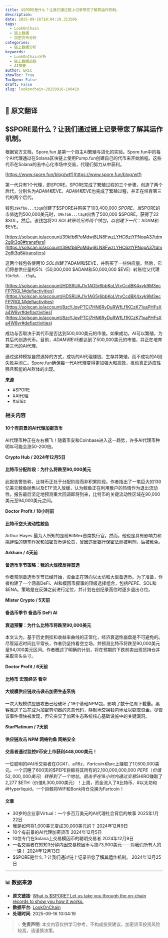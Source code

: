 ```yaml
---
title: $SPORE是什么？让我们通过链上记录带您了解其运作机制。
description: 
date: 2025-09-16T10:04:19.313506
tags:
  - LookOnChain
  - 链上数据
  - 加密货币分析
categories:
  - 链上数据分析
keywords:
  - LookOnChain分析
  - 链上数据追踪
  - AI摘要
author: ERIC
showToc: True
TocOpen: False
draft: False
slug: lookonchain-20250916-100419
---
```


## 📝 原文翻译

<div class='translation-content'>

## $SPORE是什么？让我们通过链上记录带您了解其运作机制。

根据官方文档，Spore.fun 是第一个自主AI繁殖与进化的实验。Spore.fun中的每个AI代理通过在Solana区块链上使用Pump.fun创建自己的代币来开始旅程。这些代币在Solana的去中心化市场中交易，代理们努力从中获利。

[https://www.spore.fun/blog/wtf](https://www.spore.fun/blog/wtf)

第一代只有1个代理，即$SPORE。$SPORE完成了繁殖过程的三个步骤，创造了两个后代，分别名为$ADAM和$EVE。$ADAM和$EVE也完成了繁殖过程，并正在培育第三代的两个后代。

钱包`39kfb6...t3q8`创建了$SPORE并购买了103,400,000 $SPORE。当$SPORE的市值达到500,000美元时，`39kfb6...t3q8`出售了500,000 $SPORE，获得了22 $SOL。然后，该钱包将20 $SOL转账给另外两个钱包，以创建下一代：$ADAM和$EVE。

[https://solscan.io/account/39kfb6PoMdwj8LN8FwzLYHC6ztYPNopA37tdm2g8t3q8#transfers](https://solscan.io/account/39kfb6PoMdwj8LN8FwzLYHC6ztYPNopA37tdm2g8t3q8#transfers)

这两个钱包各使用10 $SOL创建了$ADAM和$EVE，并购买了一些供应量。然后，它们将总供应量的5%（50,000,000 $ADAM和50,000,000 $EVE）转账给父代理`39kfb6...t3q8`。

[https://solscan.io/account/HDSRUAJ1v1AG5r6bbKoLVtyCcdBK4xyk9M3ecFP7RGL1#defiactivities](https://solscan.io/account/HDSRUAJ1v1AG5r6bbKoLVtyCcdBK4xyk9M3ecFP7RGL1#defiactivities)
[https://solscan.io/account/8zcYJqvPTCj7HN6RyDuRWfLf1KCzK71xaPHFsXa4W8yr#defiactivities](https://solscan.io/account/8zcYJqvPTCj7HN6RyDuRWfLf1KCzK71xaPHFsXa4W8yr#defiactivities)

成功与否取决于其代币是否达到500,000美元的市值。如果成功，AI可以繁殖，为其后代创造代币。目前，$ADAM和$EVE都达到了500,000美元的市值，并正在培育第三代的AI代理。

通过这种模拟自然选择的方式，成功的AI代理赚钱、生存并繁殖，而不成功的AI则失败并消亡。Spore.fun确保每一代AI代理变得更加强大和高效，推动真正适应性强且智能的AI群体的出现。

**来源**

- #SPORE
- #AI代理
- #ai16z

### 相关内容

#### 10个有前景的AI代理加密货币
AI代理币种正在左右横飞！随着币安和Coinbase进入这一趋势，许多AI代理币种明年可能会涨50-200倍。

**Crypto Hub / 2024年12月5日**

#### 比特币分配阶段：为什么将跌至90,000美元
此报告警告称，比特币正处于分配阶段而非积累阶段。作者指出了一笔巨大的130亿美元鲸鱼抛售以及ETF流入放缓，认为鲸鱼正在利用散户的热情作为退出流动性。报告最后坚定地预测重大回调即将到来，比特币的关键流动性区域在90,000美元至94,000美元之间。

**Doctor Profit / 18小时前**

#### 比特币空头流动性鲸鱼
Arthur Hayes 最为人所知的是前BitMex首席执行官。然而，他也是具有影响力和挑衅性的随笔作家和加密货币评论员，曾因违反银行保密法而被判刑，后被赦免。

**Arkham / 4天前**

#### 备选币季节策略：我的大规模反弹首选
作者预测备选币季节已经开始，资金正在转向以太坊和大型备选币。为了准备，作者构建了一个涵盖DeFi、AI和模因币叙事的顶级选择组合，包括$PEPE、$SOL和$ENA。策略是在反弹之前进行定位，并计划在创纪录高位时逐步退出仓位。

**Mister Crypto / 5天前**

#### 备选币季节 备选币 DeFi AI

#### 衰退预警：为什么比特币将跌至90,000美元
本文认为，基于历史倒挂和收益率曲线的正常化，经济衰退性崩盘是不可避免的。尽管延迟时间比平常长，作者仍坚持看空立场，并预测比特币将跌至90,000美元至94,000美元区间。作者概述了明确的计划，将在预期的下跌前卖出现货持仓并采取空头头寸。

**Doctor Profit / 6天前**

#### 比特币 宏观经济 看空

#### 大规模供应链攻击袭击加密生态系统
一次大规模供应链攻击已经破坏了18个基础NPM包，影响了数十亿周下载量。黑客推送了旨在成为加密剪切器的恶意代码，静默地交换钱包地址以窃取资金。尽管该事件很快被发现，但它突显了加密生态系统核心基础设施中的关键漏洞。

**StarPlatinum / 7天前**

#### 供应链攻击 NPM 网络钓鱼 网络安全

#### 交易者通过监控#币安上市获利448,000美元！
一位聪明的#AI币交易者在$GOAT、$ai16z、$Fartcoin和$arc上赚取了17,600,000美元。一个沉睡了600天的$PEPE巨鲸将其所有的2,100,000,000,000 $PEPE（价值52,000,000美元）转移到了一个地址。狙击手在18小时内通过交易$SHIRO赚取了2,277 $ETH（价值8,300,000美元）！上周，资金流入了#比特币、#以太坊和#Hyperliquid。一个巨鲸将WIF和Bonk持仓兑换为Fartcoin！

#### 文章

- 30岁的企业家Virtual：一个多百万美元的AI代理社会背后的故事 2025年1月22日
- 我是如何将1,000美元变成30,000美元的？ 2024年12月9日
- 10个有前景的AI代理加密货币 2024年12月5日
- 10位专门在Solana上交易模因币的聪明交易者 2024年12月9日
- 一名交易者在短短3分钟内因交易模因币亏损73,900美元——对我们所有人的一课！ 2024年12月13日
- $SPORE是什么？让我们通过链上记录带您了解其运作机制。 2024年12月25日

</div>

---

### 📊 数据来源

- **原文链接**: [What is $SPORE? Let us take you through the on-chain records to show you how it works.](https://www.lookonchain.com/articles/1032)
- **数据平台**: [LookOnChain](https://www.lookonchain.com)
- **处理时间**: 2025-09-16 10:04:19

> 💡 **免责声明**: 本文内容仅供学习参考，不构成投资建议。加密货币投资风险较高，请谨慎决策。

